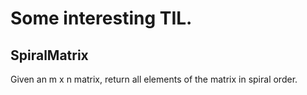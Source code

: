 # Some interesting TIL.

## SpiralMatrix
Given an m x n matrix, return all elements of the matrix in spiral order.
